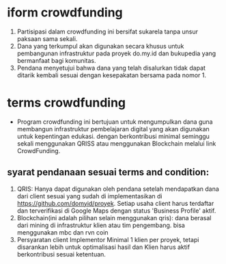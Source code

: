 # iform crowdfunding

1. Partisipasi dalam crowdfunding ini bersifat sukarela tanpa unsur paksaan sama sekali.
2. Dana yang terkumpul akan digunakan secara khusus untuk pembangunan infrastruktur pada proyek do.my.id dan bukupedia yang bermanfaat bagi komunitas.
3. Pendana menyetujui bahwa dana yang telah disalurkan tidak dapat ditarik kembali sesuai dengan kesepakatan bersama pada nomor 1.

# terms crowdfunding

* Program crowdfunding ini bertujuan untuk mengumpulkan dana guna membangun infrastruktur pembelajaran digital yang akan digunakan untuk kepentingan edukasi. dengan berkontribusi minimal seminggu sekali menggunakan QRISS atau menggunakan Blockchain melalui link CrowdFunding.

## syarat pendanaan sesuai terms and condition:

1. QRIS: Hanya dapat digunakan oleh pendana setelah mendapatkan dana dari client sesuai yang sudah di implementasikan di https://github.com/domyid/proyek. Setiap usaha client harus terdaftar dan terverifikasi di Google Maps dengan status 'Business Profile' aktif.
2. Blockchain(ini adalah pilihan selain menggunakan qris): dana berasal dari mining di infrastruktur klien atau tim pengembang. bisa menggunakan mbc dan rvn coin
3. Persyaratan client Implementor Minimal 1 klien per proyek, tetapi disarankan lebih untuk optimalisasi hasil dan Klien harus aktif berkontribusi sesuai ketentuan.